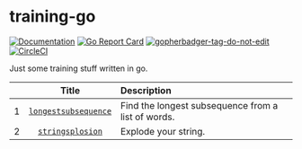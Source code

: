 # training-go

[![Documentation](https://godoc.org/github.com/budi/training-go?status.svg)](http://godoc.org/github.com/budi/training-go)
[![Go Report Card](https://goreportcard.com/badge/github.com/budi/training-go)](https://goreportcard.com/report/github.com/budi/training-go)
<a href='https://github.com/jpoles1/gopherbadger' target='_blank'>![gopherbadger-tag-do-not-edit](https://img.shields.io/badge/Go%20Coverage-100%25-brightgreen.svg?longCache=true&style=flat)</a>
[![CircleCI](https://circleci.com/gh/budi/training-go/tree/master.svg?style=svg)](https://circleci.com/gh/budi/training-go/tree/master)

Just some training stuff written in go.

| | Title | Description |
|---|:---:|:---|
| 1 | [`longestsubsequence`](/longestsubsequence) | Find the longest subsequence from a list of words. |
| 2 | [`stringsplosion`](/stringsplosion) | Explode your string. |

